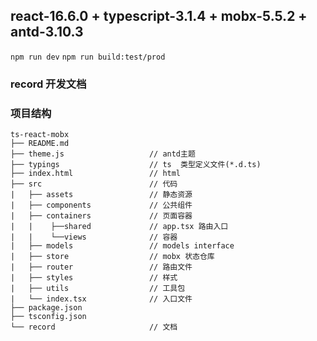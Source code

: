 ## react-16.6.0 + typescript-3.1.4 + mobx-5.5.2 + antd-3.10.3

`npm run dev`
`npm run build:test/prod`

### record 开发文档


### 项目结构

```
ts-react-mobx
├── README.md
├── theme.js                   // antd主题
├── typings                    // ts  类型定义文件(*.d.ts)
├── index.html                 // html
├── src                        // 代码
|   ├── assets                 // 静态资源
|   ├── components             // 公共组件
|   ├── containers             // 页面容器
|   |    ├──shared             // app.tsx 路由入口
|   |    └──views              // 容器
|   ├── models                 // models interface
|   ├── store                  // mobx 状态仓库
|   ├── router                 // 路由文件
|   ├── styles                 // 样式
|   ├── utils                  // 工具包
|   └── index.tsx              // 入口文件
├── package.json
├── tsconfig.json
└── record                     // 文档
```